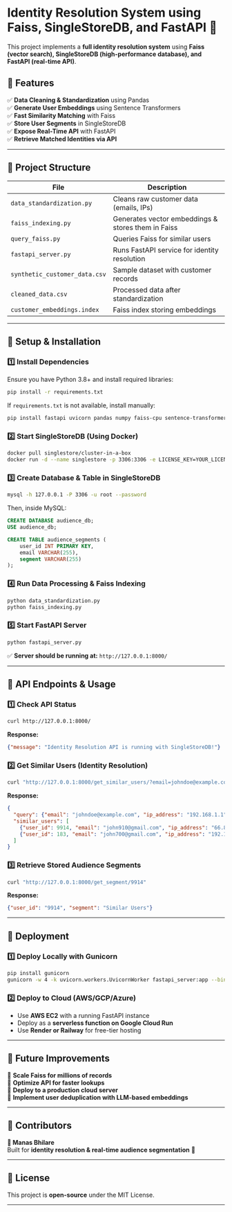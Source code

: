 # **Identity Resolution System using Faiss, SingleStoreDB, and FastAPI** 🚀

This project implements a **full identity resolution system** using **Faiss (vector search), SingleStoreDB (high-performance database), and FastAPI (real-time API)**.

## **📌 Features**
✅ **Data Cleaning & Standardization** using Pandas  
✅ **Generate User Embeddings** using Sentence Transformers  
✅ **Fast Similarity Matching** with Faiss  
✅ **Store User Segments** in SingleStoreDB  
✅ **Expose Real-Time API** with FastAPI  
✅ **Retrieve Matched Identities via API**  

---

## **📁 Project Structure**
| File | Description |
|------|------------|
| `data_standardization.py` | Cleans raw customer data (emails, IPs) |
| `faiss_indexing.py` | Generates vector embeddings & stores them in Faiss |
| `query_faiss.py` | Queries Faiss for similar users |
| `fastapi_server.py` | Runs FastAPI service for identity resolution |
| `synthetic_customer_data.csv` | Sample dataset with customer records |
| `cleaned_data.csv` | Processed data after standardization |
| `customer_embeddings.index` | Faiss index storing embeddings |

---

## **📌 Setup & Installation**

### **1️⃣ Install Dependencies**
Ensure you have Python 3.8+ and install required libraries:
```sh
pip install -r requirements.txt
```

If `requirements.txt` is not available, install manually:
```sh
pip install fastapi uvicorn pandas numpy faiss-cpu sentence-transformers singlestoredb pymysql
```

### **2️⃣ Start SingleStoreDB (Using Docker)**
```sh
docker pull singlestore/cluster-in-a-box
docker run -d --name singlestore -p 3306:3306 -e LICENSE_KEY=YOUR_LICENSE_KEY singlestore/cluster-in-a-box
```

### **3️⃣ Create Database & Table in SingleStoreDB**
```sh
mysql -h 127.0.0.1 -P 3306 -u root --password
```
Then, inside MySQL:
```sql
CREATE DATABASE audience_db;
USE audience_db;

CREATE TABLE audience_segments (
    user_id INT PRIMARY KEY,
    email VARCHAR(255),
    segment VARCHAR(255)
);
```

### **4️⃣ Run Data Processing & Faiss Indexing**
```sh
python data_standardization.py
python faiss_indexing.py
```

### **5️⃣ Start FastAPI Server**
```sh
python fastapi_server.py
```
✅ **Server should be running at:** `http://127.0.0.1:8000/`

---

## **📌 API Endpoints & Usage**

### **1️⃣ Check API Status**
```sh
curl http://127.0.0.1:8000/
```
**Response:**  
```json
{"message": "Identity Resolution API is running with SingleStoreDB!"}
```

### **2️⃣ Get Similar Users (Identity Resolution)**
```sh
curl "http://127.0.0.1:8000/get_similar_users/?email=johndoe@example.com&ip_address=192.168.1.1&k=5"
```
**Response:**  
```json
{
  "query": {"email": "johndoe@example.com", "ip_address": "192.168.1.1"},
  "similar_users": [
    {"user_id": 9914, "email": "john910@gmail.com", "ip_address": "66.86.173.192"},
    {"user_id": 183, "email": "john700@gmail.com", "ip_address": "192.157.184.56"}
  ]
}
```

### **3️⃣ Retrieve Stored Audience Segments**
```sh
curl "http://127.0.0.1:8000/get_segment/9914"
```
**Response:**  
```json
{"user_id": "9914", "segment": "Similar Users"}
```

---

## **📌 Deployment**

### **1️⃣ Deploy Locally with Gunicorn**
```sh
pip install gunicorn
gunicorn -w 4 -k uvicorn.workers.UvicornWorker fastapi_server:app --bind 0.0.0.0:8000
```

### **2️⃣ Deploy to Cloud (AWS/GCP/Azure)**
- Use **AWS EC2** with a running FastAPI instance
- Deploy as a **serverless function on Google Cloud Run**  
- Use **Render or Railway** for free-tier hosting

---

## **📌 Future Improvements**
🔹 **Scale Faiss for millions of records**  
🔹 **Optimize API for faster lookups**  
🔹 **Deploy to a production cloud server**  
🔹 **Implement user deduplication with LLM-based embeddings**  

---

## **📌 Contributors**
**👤 Manas Bhilare**  
Built for **identity resolution & real-time audience segmentation** 🚀

---

## **📌 License**
This project is **open-source** under the MIT License.

---

